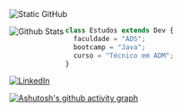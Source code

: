 <!--<img width=100% src="https://capsule-render.vercel.app/api?type=waving&color=FFFAFA&height=120&section=header"/>-->

<img src="https://img.shields.io/static/v1?label=STATUS&message=EM DESENVOLVIMENTO&color=000000&style=for-the-badge&logo=GitHub" alt="Static GitHub">





<img
    align="left"
    src="https://github-readme-stats.vercel.app/api/top-langs/?username=barbara-pr&theme=dark&hide_border=false&include_all_commits=true&count_private=true&layout=compact"
    alt="Github Stats"
/>
    

```js
class Estudos extends Dev {
  faculdade = "ADS";
  bootcamp = "Java";
  curso = "Técnico em ADM";
}
```

<!--<code><img height="32" src="https://raw.githubusercontent.com/github/explore/80688e429a7d4ef2fca1e82350fe8e3517d3494d/topics/mysql/mysql.png" alt="MySQL"/></code>
<code><img height="32" src="https://raw.githubusercontent.com/github/explore/80688e429a7d4ef2fca1e82350fe8e3517d3494d/topics/java/java.png" alt="JAVA"/></code>
<code><img height="35" src="https://raw.githubusercontent.com/github/explore/80688e429a7d4ef2fca1e82350fe8e3517d3494d/topics/python/python.png" alt="Python"/></code>
<code><img height="32" src="https://raw.githubusercontent.com/github/explore/80688e429a7d4ef2fca1e82350fe8e3517d3494d/topics/javascript/javascript.png" alt="JAVASCRIPT"/></code>
<code><img height="32" src="https://raw.githubusercontent.com/github/explore/80688e429a7d4ef2fca1e82350fe8e3517d3494d/topics/html/html.png" alt="HTML5"/></code>
<code><img height="32" src="https://raw.githubusercontent.com/github/explore/80688e429a7d4ef2fca1e82350fe8e3517d3494d/topics/css/css.png" alt="CSS"/></code>-->

<p align="left">
  <a href="https://www.linkedin.com/in/barbara-pr" target="_blank" title="LinkedIn">
  <img src="https://img.shields.io/badge/-Linkedin-0e76a8?style=flat-square&logo=Linkedin&logoColor=white&link=https://www.linkedin.com/in/barbara-pr" alt="LinkedIn"/></a>
</p>

[![Ashutosh's github activity graph](https://github-readme-activity-graph.vercel.app/graph?username=barbara-pr&bg_color=000000&color=b1c3c8&line=f5f5f5&point=b1c3c8&area=true&hide_border=true)](https://github.com/ashutosh00710/github-readme-activity-graph)

</div>
<!--<img width=100% src="https://capsule-render.vercel.app/api?type=waving&color=FFFAFA&height=120&section=footer"/>-->
